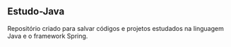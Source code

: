 ## Estudo-Java

Repositório criado para salvar códigos e projetos estudados na linguagem Java e o framework Spring.
